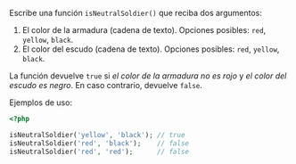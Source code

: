 
Escribe una función `isNeutralSoldier()` que reciba dos argumentos:

1. El color de la armadura (cadena de texto). Opciones posibles: `red`, `yellow`, `black`.
2. El color del escudo (cadena de texto). Opciones posibles: `red`, `yellow`, `black`.

La función devuelve `true` si *el color de la armadura no es rojo* y *el color del escudo es negro*. En caso contrario, devuelve `false`.

Ejemplos de uso:

```php
<?php

isNeutralSoldier('yellow', 'black'); // true
isNeutralSoldier('red', 'black');    // false
isNeutralSoldier('red', 'red');      // false
```
